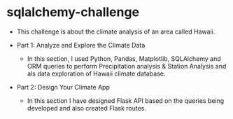 # sqlalchemy-challenge

- This challenge is about the climate analysis of an area called Hawaii.

- Part 1: Analyze and Explore the Climate Data
	
	- In this section, I used Python, Pandas, Matplotlib, SQLAlchemy and ORM queries to perform Precipitation analysis & Station Analysis and als data exploration of Hawaii climate database.

- Part 2: Design Your Climate App

	- In this section I have designed Flask API based on the queries being developed and also created Flask routes.


	
	